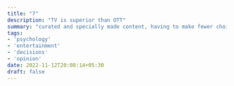 ```yaml
---
title: "7"
description: "TV is superior than OTT"
summary: "curated and specially made content, having to make fewer choice on what to watch"
tags:
- 'psychology'
- 'entertainment'
- 'decisions'
- 'opinion'		
date: 2022-11-12T20:08:14+05:30
draft: false
---
```


